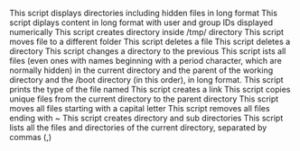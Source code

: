 This script displays directories including hidden files in long format
This script diplays content in long format 
with user and group IDs displayed numerically
This script creates directory inside /tmp/ directory
This script moves file to a different folder
This script deletes a file
This script deletes a directory
This script changes a directory to the previous
This script ists all files (even ones with names beginning with a period character, which are normally hidden) in the current directory and the parent of the working directory and the /boot directory (in this order), in long format.
This script prints the type of the file named
This script creates a link
This script copies unique files from the current directory to the parent directory
This script moves all files starting with a capital letter
This script removes all files ending with ~
This script creates directory and sub directories
This script lists all the files and directories of the current directory, separated by commas (,)
